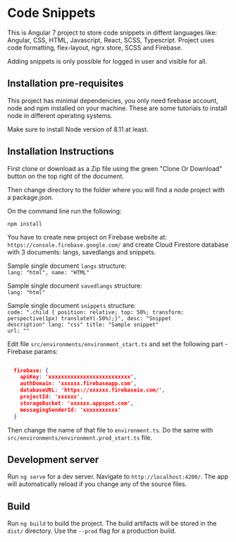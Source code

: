 # Code Snippets

This is Angular 7 project to store code snippets in diffent languages like: Angular, CSS, HTML, Javascript, React, SCSS, Typescript. 
Project uses code formatting, flex-layout, ngrx store, SCSS and Firebase.

Adding snippets is only possible for logged in user and visible for all.

## Installation pre-requisites

This project has minimal dependencies, you only need firebase account, node and npm installed on your machine. These are some tutorials to install node in different operating systems.

Make sure to install Node version of 8.11 at least.

## Installation Instructions

First clone or download as a Zip file using the green "Clone Or Download" button on the top right of the document.

Then change directory to the folder where you will find a node project with a package.json.

On the command line run the following:

<code>npm install</code>

You have to create new project on Firebase website at: `https://console.firebase.google.com/` and create Cloud Firestore database with 3 documents: langs, savedlangs and snippets.

Sample single document `langs` structure:
<code>
  lang<string>: "html",
  name<string>: "HTML"
</code>  

Sample single document `savedlangs` structure:
<code>
  lang<string>: "html"
</code>  

Sample single document `snippets` structure:
<code>
  code<string>: ".child {  position: relative;  top: 50%;  transform: perspective(1px) translateY(-50%);}",
  desc<string>: "Snippet description"
  lang<string>: "css"
  title<string>: "Sample snippet"
  url<string>: ""
</code>  

Edit file `src/environments/environment_start.ts` and set the following part - Firebase params:

```json

  firebase: {
    apiKey: 'xxxxxxxxxxxxxxxxxxxxxxxxxx',
    authDomain: 'xxxxxx.firebaseapp.com',
    databaseURL: 'https://xxxxxx.firebaseio.com/',
    projectId: 'xxxxxx',
    storageBucket: 'xxxxxx.appspot.com',
    messagingSenderId: 'xxxxxxxxxxx'
  } 

```
Then change the name of that file to `environment.ts`. Do the same with `src/environments/environment.prod_start.ts` file.

## Development server

Run `ng serve` for a dev server. Navigate to `http://localhost:4200/`. The app will automatically reload if you change any of the source files.

## Build

Run `ng build` to build the project. The build artifacts will be stored in the `dist/` directory. Use the `--prod` flag for a production build.
